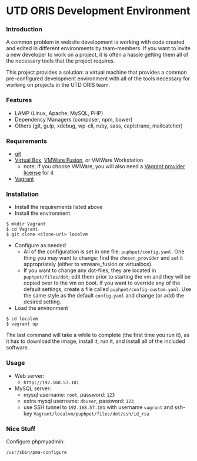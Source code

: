 # UTD ORIS Development Environment

### Introduction

A common problem in website development is working with code created and edited in different environments by team-members. If you want to invite a new developer to work on a project, it is often a hassle getting them all of the necessary tools that the project requires.

This project provides a solution: a virtual machine that provides a common pre-configured development environment with all of the tools necessary for working on projects in the UTD ORIS team.

### Features

- LAMP (Linux, Apache, MySQL, PHP)
- Dependency Managers (composer, npm, bower)
- Others (git, gulp, xdebug, wp-cli, ruby, sass, capistrano, mailcatcher)

### Requirements

- [git](http://git-scm.com/)
- [Virtual Box](https://www.virtualbox.org/), [VMWare Fusion](http://www.vmware.com/products/fusion), or VMWare Workstation
	- note: if you choose VMWare, you will also need a [Vagrant provider license](https://www.vagrantup.com/vmware) for it
- [Vagrant](https://www.vagrantup.com/)

### Installation

- Install the requirements listed above
- Install the environment

```
$ mkdir Vagrant
$ cd Vagrant
$ git clone <clone-url> localvm
```

- Configure as needed
	- All of the configuration is set in one file: `puphpet/config.yaml`. One thing you may want to change: find the `chosen_provider` and set it appropriately (either to vmware_fusion or virtualbox).
	- If you want to change any dot-files, they are located in `puphpet/files/dot`; edit them prior to starting the vm and they will be copied over to the vm on boot. If you want to override any of the default settings, create a file called `puphpet/config-custom.yaml`. Use the same style as the default `config.yaml` and change (or add) the desired setting.
- Load the environment

```
$ cd localvm
$ vagrant up
```

The last command will take a while to complete (the first time you run it), as it has to download the image, install it, run it, and install all of the included software.

### Usage

- Web server:
	- `http://192.168.57.101`
- MySQL server:
	- mysql username: `root`, password: `123`
	- extra mysql username: `dbuser`, password: `123`
	- use SSH tunnel to `192.168.57.101` with username `vagrant` and ssh-key `Vagrant/localvm/puphpet/files/dot/ssh/id_rsa`

### Nice Stuff

Configure phpmyadmin:

```
/usr/sbin/pma-configure
```
